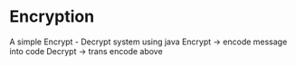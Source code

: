 # Encryption
A simple Encrypt - Decrypt system using java
Encrypt -> encode message into code
Decrypt -> trans encode above
